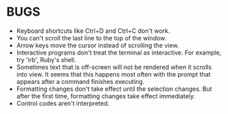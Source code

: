 BUGS
====

* Keyboard shortcuts like Ctrl+D and Ctrl+C don't work.
* You can't scroll the last line to the top of the window.
* Arrow keys move the cursor instead of scrolling the view.
* Interactive programs don't treat the terminal as interactive. For example, try 'irb', Ruby's shell.
* Sometimes text that is off-screen will not be rendered when it scrolls into view. It seems that this happens most often with the prompt that appears after a command finishes executing.
* Formatting changes don't take effect until the selection changes. But after the first time, formatting changes take effect immediately.
* Control codes aren't interpreted.
